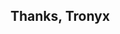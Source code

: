 <!--- Provide a general summary of the issue in the Title above -->


<!--- If you have an issue with the project, please provide us with the following information -->

<!---  Host OS -->
<!--- Command line users, your run/create command, GUI/unRaid users, and a screenshot of your template settings. -->
<!--- Docker log output, docker log <container-name>      -->
<!--- Mention if you're using symlinks on any of the volume mounts. -->


<!--- If you have a suggestion or fix for the project, please provide us with the following information -->

<!--- What you think your suggestion brings to the project, or fixes with the project -->
<!--- If it's a fix, would it be better suited as a Pull request to the repo ? -->

##  Thanks, Tronyx
